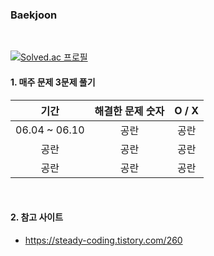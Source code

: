 ### Baekjoon
<br/>

[![Solved.ac 프로필](http://mazassumnida.wtf/api/v2/generate_badge?boj=jangcoding77)](https://solved.ac/jangcoding77) <br/>

#### 1. 매주 문제 3문제 풀기

|기간|해결한 문제 숫자|O / X|
|:---:|:---:|:---:|
|06.04 ~ 06.10|공란|공란|
|공란|공란|공란|
|공란|공란|공란|
<br/>

#### 2. 참고 사이트
- <https://steady-coding.tistory.com/260>
